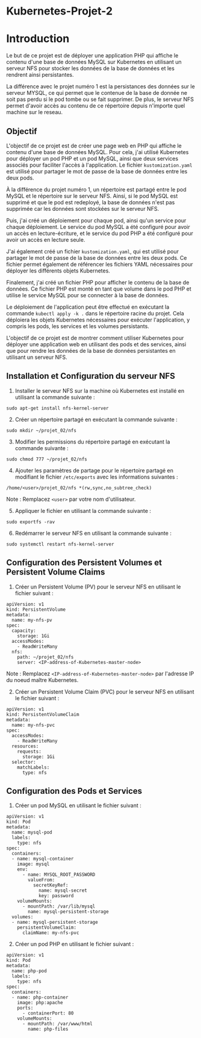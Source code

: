 # Kubernetes-Projet-2

# Introduction

Le but de ce projet est de déployer une application PHP qui affiche le contenu d'une base de données MySQL sur Kubernetes en utilisant un serveur NFS pour stocker les données de la base de données et les rendrent ainsi persistantes.

La différence avec le projet numéro 1 est la persistances des données sur le serveur MYSQL, ce qui permet que le contenue de la base de donnée ne soit pas perdu si le pod tombe ou se fait supprimer. De plus, le serveur NFS permet d'avoir accès au contenu de ce répertoire depuis n'importe quel machine sur le reseau.

## Objectif

L'objectif de ce projet est de créer une page web en PHP qui affiche le contenu d'une base de données MySQL. Pour cela, j'ai utilisé Kubernetes pour déployer un pod PHP et un pod MySQL, ainsi que deux services associés pour faciliter l'accès à l'application. Le fichier `kustomization.yaml` est utilisé pour partager le mot de passe de la base de données entre les deux pods.

À la différence du projet numéro 1, un répertoire est partagé entre le pod MySQL et le répertoire sur le serveur NFS. Ainsi, si le pod MySQL est supprimé et que le pod est redeployé, la base de données n'est pas supprimée car les données sont stockées sur le serveur NFS.

Puis, j'ai créé un déploiement pour chaque pod, ainsi qu'un service pour chaque déploiement. Le service du pod MySQL a été configuré pour avoir un accès en lecture-écriture, et le service du pod PHP a été configuré pour avoir un accès en lecture seule. 

J'ai également créé un fichier `kustomization.yaml`, qui est utilisé pour partager le mot de passe de la base de données entre les deux pods. Ce fichier permet également de référencer les fichiers YAML nécessaires pour déployer les différents objets Kubernetes.

Finalement, j'ai créé un fichier PHP pour afficher le contenu de la base de données. Ce fichier PHP est monté en tant que volume dans le pod PHP et utilise le service MySQL pour se connecter à la base de données.

Le déploiement de l'application peut être effectué en exécutant la commande `kubectl apply -k .` dans le répertoire racine du projet. Cela déploiera les objets Kubernetes nécessaires pour exécuter l'application, y compris les pods, les services et les volumes persistants.

L'objectif de ce projet est de montrer comment utiliser Kubernetes pour déployer une application web en utilisant des pods et des services, ainsi que pour rendre les données de la base de données persistantes en utilisant un serveur NFS.

## Installation et Configuration du serveur NFS

1. Installer le serveur NFS sur la machine où Kubernetes est installé en utilisant la commande suivante :

```
sudo apt-get install nfs-kernel-server
```

2. Créer un répertoire partagé en exécutant la commande suivante :

```
sudo mkdir ~/projet_02/nfs
```

3. Modifier les permissions du répertoire partagé en exécutant la commande suivante :

```
sudo chmod 777 ~/projet_02/nfs
```

4. Ajouter les paramètres de partage pour le répertoire partagé en modifiant le fichier `/etc/exports` avec les informations suivantes :

```
/home/<user>/projet_02/nfs *(rw,sync,no_subtree_check)
```

Note : Remplacez `<user>` par votre nom d'utilisateur.

5. Appliquer le fichier en utilisant la commande suivante :

```
sudo exportfs -rav
```

6. Redémarrer le serveur NFS en utilisant la commande suivante :

```
sudo systemctl restart nfs-kernel-server
```

## Configuration des Persistent Volumes et Persistent Volume Claims

1. Créer un Persistent Volume (PV) pour le serveur NFS en utilisant le fichier suivant :

```
apiVersion: v1
kind: PersistentVolume
metadata:
  name: my-nfs-pv
spec:
  capacity:
    storage: 1Gi
  accessModes:
    - ReadWriteMany
  nfs:
    path: ~/projet_02/nfs
    server: <IP-address-of-Kubernetes-master-node>
```

Note : Remplacez `<IP-address-of-Kubernetes-master-node>` par l'adresse IP du noeud maître Kubernetes.

2. Créer un Persistent Volume Claim (PVC) pour le serveur NFS en utilisant le fichier suivant :

```
apiVersion: v1
kind: PersistentVolumeClaim
metadata:
  name: my-nfs-pvc
spec:
  accessModes:
    - ReadWriteMany
  resources:
    requests:
      storage: 1Gi
  selector:
    matchLabels:
      type: nfs
```

## Configuration des Pods et Services

1. Créer un pod MySQL en utilisant le fichier suivant :

```
apiVersion: v1
kind: Pod
metadata:
  name: mysql-pod
  labels:
    type: nfs
spec:
  containers:
  - name: mysql-container
    image: mysql
    env:
      - name: MYSQL_ROOT_PASSWORD
        valueFrom:
          secretKeyRef:
            name: mysql-secret
            key: password
    volumeMounts:
      - mountPath: /var/lib/mysql
        name: mysql-persistent-storage
  volumes:
  - name: mysql-persistent-storage
    persistentVolumeClaim:
      claimName: my-nfs-pvc
```


2. Créer un pod PHP en utilisant le fichier suivant :

```
apiVersion: v1
kind: Pod
metadata:
  name: php-pod
  labels:
    type: nfs
spec:
  containers:
  - name: php-container
    image: php:apache
    ports:
      - containerPort: 80
    volumeMounts:
      - mountPath: /var/www/html
        name: php-files
```
